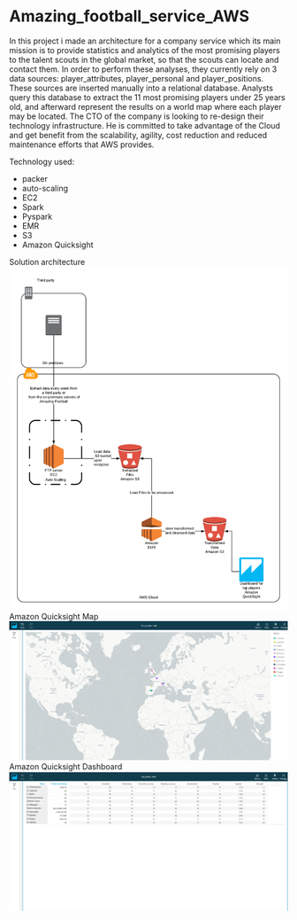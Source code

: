 # Amazing_football_service_AWS
In this project i made an architecture for a company service which its main mission is to provide statistics and analytics of the most promising players to the talent scouts in the global market, so that the scouts can locate and contact them. In order to perform these analyses, they currently rely on 3 data sources: player_attributes, player_personal and player_positions. These sources are inserted manually into a relational database. Analysts query this database to extract the 11 most promising players under 25 years old, and afterward represent the results on a world map where each player may be located. 	 The CTO of the company is looking to re-design their technology infrastructure. He is committed to take advantage of the Cloud and get benefit from the scalability, agility, cost reduction and reduced maintenance efforts that AWS provides.

Technology used:
   * packer
   * auto-scaling
   * EC2
   * Spark
   * Pyspark
   * EMR
   * S3
   * Amazon Quicksight
   
Solution architecture
![Image of Architecture](https://github.com/AmineIzanami/Amazing_football_service_AWS/blob/master/images/Proposed_solution_architecture.png)
Amazon Quicksight Map
![Image of Map](https://github.com/AmineIzanami/Amazing_football_service_AWS/blob/master/images/Top11_Player_Map.PNG)
Amazon Quicksight Dashboard
![Image of Dashboard](https://github.com/AmineIzanami/Amazing_football_service_AWS/blob/master/images/Top11_Player_Stats.PNG)
